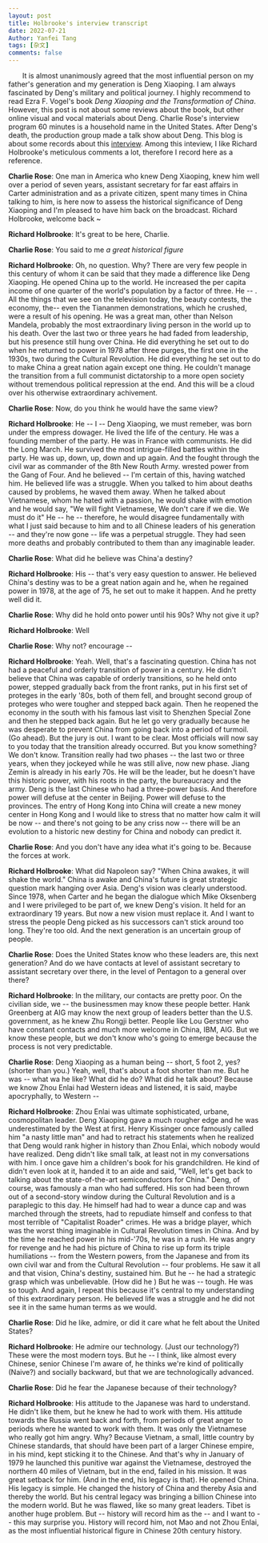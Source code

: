 ```yaml
---
layout: post
title: Holbrooke's interview transcript
date: 2022-07-21
Author: Yanfei Tang
tags: [杂文]
comments: false
---
```


&emsp;&emsp;It is almost unanimously agreed that the most influential person on my father's generation and my generation is Deng Xiaoping. I am always fascinated by Deng's military and political journey. I highly  recommend  to read Ezra F. Vogel's book *Deng Xiaoping and the Transformation of China*. However, this post is not about some reviews about the book, but other online visual and vocal materials about Deng. Charlie Rose's interview program 60 minutes is a household name in the United States. After Deng's death, the production group made a talk show about Deng. This blog is about some records about this [interview](https://charlierose.com/videos/7351). Among this inteview, I like Richard Holbrooke's meticulous comments a lot, therefore I record here as a reference.

<!-- more -->

**Charlie Rose**: One man in America who knew Deng Xiaoping, knew him well over a period of seven years, assistant secretary for far east affairs in Carter administration and as a private citizen, spent many times in China talking to him, is here now to assess the historical significance of Deng Xiaoping and I'm pleased to have him back on the broadcast. Richard Holbrooke, welcome back ~

**Richard Holbrooke**: It's great to be here, Charlie.

**Charlie Rose**: You said to me *a great historical figure* 

**Richard Holbrooke**: Oh, no question. Why? There are very few people in this century of whom it can be said that they made a difference like Deng Xiaoping. He opened China up to the world. He increased the per capita income of one quarter of the world's population by a factor of three. He -- . All the things that we see on the television today, the beauty contests, the economy, the-- even the Tiananmen demonstrations, which he crushed, were a result of his opening. He was a great man, other than Nelson Mandela, probably the most extraordinary living person in the world up to his death. Over the last two or three years he had faded from leadership, but his presence still hung over China. He did everything he set out to do when he returned to power in 1978 after three purges, the first one in the 1930s, two during the Cultural Revolution.  He did everything he set out to do to make China a great nation again except one thing. He couldn't manage the transition from a full communist dictatorship to a more open society without tremendous political repression at the end. And this will be a cloud over his otherwise extraordinary achivement. 

**Charlie Rose**: Now, do you think he would have the same view?

**Richard Holbrooke**: He -- I -- Deng Xiaoping, we must remeber,  was born under the empress dowager. He lived the life of the century. He was a founding member of the party. He was in France with communists. He did the Long March. He survived the most intrigue-filled battles within the party. He was up, down, up, down and up again. And the fought through the civil war as commander of the 8th New Routh Army. wrested power from the Gang of Four. And he believed -- I'm certain of this, having watched him. He believed life was a struggle. When you talked to him about deaths caused by problems, he waved them away. When he talked about Vietnamese, whom he hated with a passion, he would shake with emotion and he would say, "We will fight Vietnamese, We don't care if we die. We must do it" He -- he -- therefore, he would disagree fundamentally with what I just said because to him and to all Chinese leaders of his generation -- and they're now gone -- life was a perpetual struggle. They had seen more deaths and probably contributed to them than any imaginable leader.  

**Charlie Rose**: What did he believe was China'a destiny? 

**Richard Holbrooke**: His -- that's very easy question to answer. He believed China's destiny was to be a great nation again and he, when he regained power in 1978, at the age of 75, he set out to make it happen. And he pretty well did it. 

**Charlie Rose**: Why did he hold onto power until his 90s? Why not give it up? 

**Richard Holbrooke**: Well

**Charlie Rose**:  Why not? encourage -- 

**Richard Holbrooke**: Yeah. Well, that's a fascinating question. China has not had a peaceful and orderly transition of power in a century. He didn't believe that China was capable of orderly transitions, so he held onto power, stepped gradually back from the front ranks, put in his first set of proteges in the early '80s, both of them fell, and brought second group of proteges who were tougher and stepped back again. Then he reopened the economy in the south with his famous last visit to Shenzhen Special Zone and then he stepped back again. But he let go very gradually because he was desperate to prevent China from going back into a period of turmoil. (Go ahead). But the jury is out. I want to be clear. Most officials will now say to you today that the transition already occurred. But you know something? We don't know. Transition really had two phases -- the last two or three years, when they jockeyed while he was still alive, now new phase. Jiang Zemin is already in his early 70s. He will be the leader, but he doesn't have this historic power, with his roots in the party, the bureaucracy and the army. Deng is the last Chinese who had a three-power basis. And therefore power will defuse at the center in Beijing. Power will defuse to the provinces. The entry of Hong Kong into China will create a new money center in Hong Kong and I would like to stress that no matter how calm it will be now -- and there's not going to be any criss now -- there will be an evolution to a historic new destiny for China and nobody can predict it. 

**Charlie Rose**: And you don't have any idea what it's going to be. Because the forces at work. 

**Richard Holbrooke**: What did Napoleon say? "When China awakes, it will shake the world." China is awake and China's future is great strategic question mark hanging over Asia. Deng's vision was clearly understood. Since 1978, when Carter and he began the dialogue which Mike Oksenberg and I were privileged to be part of, we knew Deng's vision. It held for an extraordinary 19 years. But now a new vision must replace it. And I want to stress the people Deng picked as his successors can't stick around too long. They're too old. And the next generation is an uncertain group of people. 

**Charlie Rose**: Does the United States know who these leaders are, this next generation? And do we have contacts at level of assistant secretary to assistant secretary over there, in the level of Pentagon to a general over there?

**Richard Holbrooke**: In the military, our contacts are pretty poor. On the civilian side, we -- the businessmen may know these people better. Hank Greenberg at AIG may know the next group of leaders better than the U.S. government, as he knew Zhu Rongji better. People like Lou Gerstner who have constant contacts and much more welcome in China, IBM, AIG. But we know these people, but we don't know who's going to emerge because the process is not very predictable. 

**Charlie Rose**: Deng Xiaoping as a human being -- short, 5 foot 2, yes? (shorter than you.) Yeah, well, that's about a foot shorter than me. But he was -- what wa he like? What did he do? What did he talk about? Because we know Zhou Enlai had Western ideas and listened, it is said, maybe apocryphally, to Western --

**Richard Holbrooke**: Zhou Enlai was ultimate sophisticated, urbane, cosmopolitan leader. Deng Xiaoping gave a much rougher edge and he was underestimated by the West at first. Henry Kissinger once famously called him "a nasty little man" and had to retract his statements when he realized that Deng would rank higher in history than Zhou Enlai, which nobody would have realized. Deng didn't like small talk, at least not in my conversations with him. I once gave him a children's book for his grandchildren. He kind of didn't even look at it, handed it to an aide and said, "Well, let's get back to talking about the state-of-the-art semiconductors for China." Deng, of course, was famously a man who had suffered. His son had been thrown out of a second-story window during the Cultural Revolution and is a paraplegic to this day. He himself had had to wear a dunce cap and was marched through the streets, had to repudiate himself and confess to that most terrible of "Capitalist Roader" crimes. He was a bridge player, which was the worst thing imaginable in Cultural Revolution times in China. And by the time he reached power in his mid-'70s, he was in a rush. He was angry for revenge and he had his picture of China to rise up form its triple humiliations -- from the Western powers, from the Japanese and from its own civil war and from the Cultural Revolution -- four problems. He saw it all and that vision, China's destiny, sustained him. But he -- he had a strategic grasp which was unbelievable. (How did he ) But he was --  tough. He was so tough. And again, I repeat this because it's central to my understanding of this extraordinary person. He believed life was a struggle and he did not see it in the same human terms as we would. 

**Charlie Rose**: Did he like, admire, or did it care what he felt about the United States? 

**Richard Holbrooke**: He admire our technology. (Just our technology?) These were the most modern toys. But he -- I think, like almost every Chinese, senior Chinese I'm aware of, he thinks we're kind of politically (Naive?) and socially backward, but that we are technologically advanced. 

**Charlie Rose**: Did he fear the Japanese because of their technology?

**Richard Holbrooke**: His attitude to the Japanese was hard to understand. He didn't like them, but he knew he had to work with them. His attitude towards the Russia went back and forth, from periods of great anger to periods where he wanted to work with them. It was only the Vietnamese who really got him angry. Why? Because Vietnam, a small, little country by Chinese standards, that should have been part of a larger Chinese empire, in his mind, kept sticking it to the Chinese. And that's why in January of 1979 he launched this punitive war against the Vietnamese, destroyed the northern 40 miles of Vietnam, but in the end, failed in his mission. It was great setback for him. (And in the end, his legacy is that). He opened China. His legacy is simple. He changed the history of China and thereby Asia and thereby the world. But his central legacy was bringing a billion Chinese into the modern world. But he was flawed, like so many great leaders. Tibet is another huge problem. But -- history will record him as the -- and I want to -- this may surprise you. History will record him, not Mao and not Zhou Enlai, as the most influential historical figure in Chinese 20th century history.  
